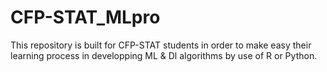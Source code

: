 # CFP-STAT_MLpro
This repository is built for CFP-STAT students in order to make easy their learning process in developping ML &amp; Dl algorithms by use of R or Python.
